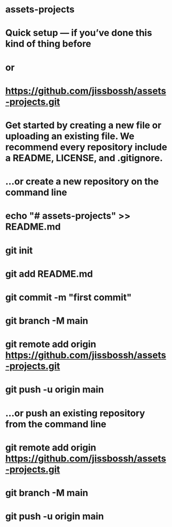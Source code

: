 # assets-projects
# Quick setup — if you’ve done this kind of thing before
# or	
# https://github.com/jissbossh/assets-projects.git
# Get started by creating a new file or uploading an existing file. We recommend every repository include a README, LICENSE, and .gitignore.

# …or create a new repository on the command line
# echo "# assets-projects" >> README.md
# git init
# git add README.md
# git commit -m "first commit"
# git branch -M main
# git remote add origin https://github.com/jissbossh/assets-projects.git
# git push -u origin main

# …or push an existing repository from the command line
# git remote add origin https://github.com/jissbossh/assets-projects.git
# git branch -M main
# git push -u origin main
